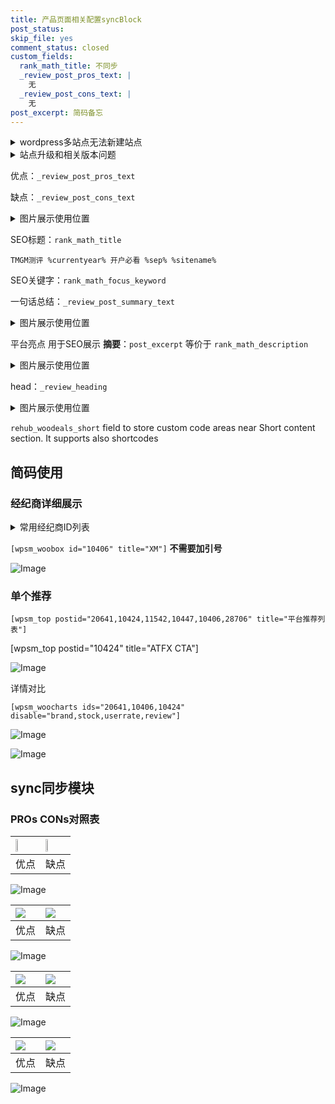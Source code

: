 ```yaml
---
title: 产品页面相关配置syncBlock
post_status: 
skip_file: yes
comment_status: closed
custom_fields:
  rank_math_title: 不同步
  _review_post_pros_text: |
    无
  _review_post_cons_text: |
    无
post_excerpt: 简码备忘
---
```

<details><summary>wordpress多站点无法新建站点</summary>

<li>和报错需要清理cookies一样的原因</li>
<li>wp-config.php里面<code>define( 'SUBDOMAIN_INSTALL', false );//子域名安装</code></li>
<li>新建子站点是用<code>define( 'SUBDOMAIN_INSTALL', true);//子域名安装</code> 完成以后，改成<code>false</code></li>
</details>

<details><summary>站点升级和相关版本问题</summary>

<p>wordpress：5.9.9
woocommerce：7.5.1
出现问题的地方：主题选项里面>><strong>Product layout >>compact style</strong></p>
<p>如何出现没有用过的字段 导致无法保存。先导出配置 然后进行修改，后面再次恢复即可。</p>
<p>出现部分字段无法显示时，需要返回默认布局后，对产品进行保存就好了。</p>
<p></p>
</details>

优点：`_review_post_pros_text`

缺点：`_review_post_cons_text`

<details><summary>图片展示使用位置</summary>

<img src="https://prod-files-secure.s3.us-west-2.amazonaws.com/39ed1227-6d7d-4570-be36-9ccd4a2c4241/f51d3d83-55d4-4bdf-9604-f37ec77ab556/Untitled.png?X-Amz-Algorithm=AWS4-HMAC-SHA256&X-Amz-Content-Sha256=UNSIGNED-PAYLOAD&X-Amz-Credential=ASIAZI2LB46663QAXYYD%2F20250718%2Fus-west-2%2Fs3%2Faws4_request&X-Amz-Date=20250718T105519Z&X-Amz-Expires=3600&X-Amz-Security-Token=IQoJb3JpZ2luX2VjEHIaCXVzLXdlc3QtMiJHMEUCIA6elZ0BOuNG3blBcVkmMhgGto2lMU5WPo7%2FJ1qo2juJAiEAvlogNwloOa3GLsA0%2BRSScQ6H9%2F0Q%2BhuxREQBg%2Fmo68EqiAQIi%2F%2F%2F%2F%2F%2F%2F%2F%2F%2F%2FARAAGgw2Mzc0MjMxODM4MDUiDK%2FhO75ifJny0ciogyrcA%2BxTcs2g8GKtFBLUnzgzRi%2BqTA2QHOvPLGn7REfPdN6rMgikjICzaGJoMVhY9tSykomy6v48JX0IeTNwzbMaTrnZKuhByWwOzdSP%2Falv14pqzFn%2FcQF6HNIWJbDf7DQYdSZd7lhSRqaXvxGwiwAT0%2BnzAs3jD30xalgxkRmN%2FqFBlHjVRsYXq2V6X2GOj8Kqrgf%2F%2FmvN6EKCdAPc0J0XX7Hc%2FrKyN9daWek4gNWV0Mad1te9f3xtnJToJFk9X3juETXVADYOw4fBCR23%2FUJrKsqrhAB8gBVWYmYrhefm8doZnewSLE0x10LdwDcKUKO%2FgUAsKiLD4PjFAh1%2Fr7ANCy5qVpgUIHrWc9jditakWLZ%2Bkgfgp30GPV6zCXC67ELv1a4o9mCO7cO9X%2FjZSPBvWUfDDiQPVNaMc%2Fy6jiulkW1tAnvWCNE9DisVlNTtkRe1aUX%2FPaEbpCK9xot7I%2F2LWEfQ0rCQxVcwHVT08cohZAYoTeExLaldLkUw8qsqhl8cY4df2RXGQpZe18XsEXAggBMMFF0PNcpBUkPlcJgLaD0xpW9Jxwl168LwwWBYoOQOvA16szrZ4z01v3x2QXQm%2Bxi8okS6RacCnERADXFn6wl%2BlEaCu9wm6T9egth9MJit6MMGOqUBb5Vl23AWMxAeIG0X8klwNah9MFEtFUNtzXUGQUSH%2F031ZlO76fZ1%2BHQzDOIJmMCI1O9xIN3g5xE%2BWwyxCL7jyowY%2BnMHCp5TJXYatkOZrrpi2SbOLlLfwwviLYf43GHLWYbmvxWZrut6sLcJIApY7En%2BuL8BGclWTVSs%2BN6feVZLD%2FaaiETf0O76TzEgh5JwtAmFVL4KRxG2cNX2XxAFf5sZtNoV&X-Amz-Signature=b758b92887eebd6eba2ad2890c65491f47370b3b89f86f4b1f90ec1aa65e3f1b&X-Amz-SignedHeaders=host&x-amz-checksum-mode=ENABLED&x-id=GetObject" alt="Image">
</details>

SEO标题：`rank_math_title`

`TMGM测评 %currentyear% 开户必看 %sep% %sitename%`

SEO关键字：`rank_math_focus_keyword`

一句话总结：`_review_post_summary_text`

<details><summary>图片展示使用位置</summary>

<img src="https://prod-files-secure.s3.us-west-2.amazonaws.com/39ed1227-6d7d-4570-be36-9ccd4a2c4241/4b96a922-296c-4f4e-8630-d1c870cbce01/Untitled.png?X-Amz-Algorithm=AWS4-HMAC-SHA256&X-Amz-Content-Sha256=UNSIGNED-PAYLOAD&X-Amz-Credential=ASIAZI2LB466RZHUR2IZ%2F20250718%2Fus-west-2%2Fs3%2Faws4_request&X-Amz-Date=20250718T105519Z&X-Amz-Expires=3600&X-Amz-Security-Token=IQoJb3JpZ2luX2VjEHIaCXVzLXdlc3QtMiJGMEQCIGWOL8jg2GM2axUB9lyD3PqOyGfLZvlLJFGOljfZHSHJAiB40Zgam6OTU%2FuojCu5cZr8OCuSMiNmSulRxXq32Ft69iqIBAiL%2F%2F%2F%2F%2F%2F%2F%2F%2F%2F8BEAAaDDYzNzQyMzE4MzgwNSIMbYnZTVtLILanhQT6KtwDzex6KziA%2BdOUIVDNSRw0SiZRBiqBR3%2BnOtnNzLrdMhvWkpgIqymtl%2B5411KEEgELV0MfEXZ0Vm3f0j0kVf7UY5LjarQhIETNaIVl6ZWj7E0tKT03KllBb8H8qoTG1yO8wvVrLrr%2FiF%2BXYfSw6tjucl8kR5xA0TlKcQFTDDr%2BWom1gsx5DEVly2g9Lj33NdklqgHIdanFbaPLdMCJwXUreiiWRcF3zyaLkZmy1Q6G4Wr3L3FgXjcV5r2Ks0Jl2CyHpJ%2BnsOJOicTxidFNU1dbFbi3H7B5RC2k6E6y3%2BcGj2USyzykhFKwlvKyW2ArDI%2FaMN6BlTy%2FNjJLXmki2hVG0pAaOApIKWR2LECmkPXytGk1FWA392oHsJadWSPlOeCx18ms2A9%2BLoK%2F0Bg5z2sODhLtJaF3H%2FuK0tCHRis2RpK1kdFhkL%2FFjun6fm1k5iM4zfWefhbS5R%2ByWI0aOSNjnkuoFL02KiDCQC%2B3vwpqXta0tRfdacWZJp4E12QMiPNIZG3SQ6KPzfWUX0wBdDBw5SMn1OpWQ1pDvf7EoNYI0uP8luhbwIdAvatU58NOjxlkOdykkdp%2BGH2hegMFeg2AgioPFxQzio9Uspd7e4ws4lcWXyzr5iuCNTUFel8w7KzowwY6pgEqkbp1FhG%2FFDCRDgR1sVEIU2SAnVB9lTF0Lm5TaHXakjWLwhuLHwIKNqMqpxLWgVp5yWC1u70%2BSp32xr%2BXclBotgopGn9rJAFrmP07LBBN%2FvZn7osgp9A71iEeAbxH4HzWPJflCUWNIOtl5o00OeCf%2BtD8e32WOnx5VlnGayTpkNEAoQm5r5FDXMlSRh7cq3uRDMnDs06jCq0k2tF8hntZE%2Fw88nNb&X-Amz-Signature=145d320f9538230841e0165b28c01d1935fced4f5fff48a25d97cb548a9ff943&X-Amz-SignedHeaders=host&x-amz-checksum-mode=ENABLED&x-id=GetObject" alt="Image">
</details>

平台亮点 用于SEO展示 **摘要**：`post_excerpt`  等价于 `rank_math_description`

<details><summary>图片展示使用位置</summary>

<img src="https://prod-files-secure.s3.us-west-2.amazonaws.com/39ed1227-6d7d-4570-be36-9ccd4a2c4241/1ee11f63-b60a-4dfe-a7a7-d58ff23b5d88/Untitled.png?X-Amz-Algorithm=AWS4-HMAC-SHA256&X-Amz-Content-Sha256=UNSIGNED-PAYLOAD&X-Amz-Credential=ASIAZI2LB4662B4GNMLQ%2F20250718%2Fus-west-2%2Fs3%2Faws4_request&X-Amz-Date=20250718T105520Z&X-Amz-Expires=3600&X-Amz-Security-Token=IQoJb3JpZ2luX2VjEHIaCXVzLXdlc3QtMiJHMEUCICod%2Bz9wDqeDsIEbDHcTqThLstowG51dtwGq%2F%2BTickXeAiEAy6XzTnibd0XNC7BcHY0aH3%2FSu2wAJ5YHiG9GUq4SGKkqiAQIi%2F%2F%2F%2F%2F%2F%2F%2F%2F%2F%2FARAAGgw2Mzc0MjMxODM4MDUiDOotaW5X9V1MfhubfyrcAynciIuGDdFAmckiJe3A0koazYcQIxgH1moEPfGdri4zxsb%2BUEh4EfpgPKAUk0hAVF1sgwnxJAPtWM45gziS6OWABwqDop2mC7VifrTyiBG6G2UWxSVbzgIxGmIq02WaeqmAMpXYtKr5rIs0Eg3L6Me5%2BGTA0AXuPjuisK14IaFnRtwdpQs7lus4LFGMp0vFDRVIwVKhiOH9%2FGBICDdQKGs8ZmhMAm1zc56EOE2VsPIGhpVTAZUUWCrx8SsWKU5i1A7qlfcdbjUGx37fqARoNPJx6neBkTbU99UnVNWjwdrIjfZ2DTaVrfwAuvz9t0n9mghp%2BkE9Fc9fDfd9Z31t2lhsMVczLzNK5w%2BpN7WdFfzmWhd5Es8JEQWNVrsIYhzGoYfCc54MJ5NhZS7BMwvBkspA3OoA7dcLy%2B92sCJIEAvsmYjPT8Yz9vqSyw4zbITapNQJGi5zzI0zna0D8uDdOIL1TpvaVNb%2B26KJbW%2B8BpKODc1T2cOXQAayLqmo0I3JN49uQgqmwL1vbvoAA2srC8UM7OB2ouPQif8CfbuMIFTIgpiyHt9bU%2F3khXy6ZkipkNfQ%2BhhHoGbtSFr%2FlvkdebJv9iAq9WrJGOJ4jHUhcGMfaYMpYbMnoek3TEUgMNCt6MMGOqUBThxykAZ7fCY2YL3hOMewVa%2FruajHSLBd80Y0g01boxfzGrCj%2FQclV1G0LV24vIXtBkE0Z5Fy9N6OarrzrBkV0A1HYS917XrAKIP5vQAdauzAtFQJebb3%2Fte4QaLvP9AbYu8X6H0tY1RYHM2Lbu93kGbP1LeOgbmoB6W2yRTgBXlHmhOX2bkMC19tpE1F9CtG7BVO7q7%2BWUnEJXi9gqIAhq%2FhgB4y&X-Amz-Signature=3f0d52705f2575a2ce34822bb634542dc3ba3e801d1912fd6da85fde7722aca2&X-Amz-SignedHeaders=host&x-amz-checksum-mode=ENABLED&x-id=GetObject" alt="Image">
<img src="https://prod-files-secure.s3.us-west-2.amazonaws.com/39ed1227-6d7d-4570-be36-9ccd4a2c4241/ad4118b5-78d8-4fbe-801e-3b29b5d99c01/Untitled.png?X-Amz-Algorithm=AWS4-HMAC-SHA256&X-Amz-Content-Sha256=UNSIGNED-PAYLOAD&X-Amz-Credential=ASIAZI2LB4662B4GNMLQ%2F20250718%2Fus-west-2%2Fs3%2Faws4_request&X-Amz-Date=20250718T105520Z&X-Amz-Expires=3600&X-Amz-Security-Token=IQoJb3JpZ2luX2VjEHIaCXVzLXdlc3QtMiJHMEUCICod%2Bz9wDqeDsIEbDHcTqThLstowG51dtwGq%2F%2BTickXeAiEAy6XzTnibd0XNC7BcHY0aH3%2FSu2wAJ5YHiG9GUq4SGKkqiAQIi%2F%2F%2F%2F%2F%2F%2F%2F%2F%2F%2FARAAGgw2Mzc0MjMxODM4MDUiDOotaW5X9V1MfhubfyrcAynciIuGDdFAmckiJe3A0koazYcQIxgH1moEPfGdri4zxsb%2BUEh4EfpgPKAUk0hAVF1sgwnxJAPtWM45gziS6OWABwqDop2mC7VifrTyiBG6G2UWxSVbzgIxGmIq02WaeqmAMpXYtKr5rIs0Eg3L6Me5%2BGTA0AXuPjuisK14IaFnRtwdpQs7lus4LFGMp0vFDRVIwVKhiOH9%2FGBICDdQKGs8ZmhMAm1zc56EOE2VsPIGhpVTAZUUWCrx8SsWKU5i1A7qlfcdbjUGx37fqARoNPJx6neBkTbU99UnVNWjwdrIjfZ2DTaVrfwAuvz9t0n9mghp%2BkE9Fc9fDfd9Z31t2lhsMVczLzNK5w%2BpN7WdFfzmWhd5Es8JEQWNVrsIYhzGoYfCc54MJ5NhZS7BMwvBkspA3OoA7dcLy%2B92sCJIEAvsmYjPT8Yz9vqSyw4zbITapNQJGi5zzI0zna0D8uDdOIL1TpvaVNb%2B26KJbW%2B8BpKODc1T2cOXQAayLqmo0I3JN49uQgqmwL1vbvoAA2srC8UM7OB2ouPQif8CfbuMIFTIgpiyHt9bU%2F3khXy6ZkipkNfQ%2BhhHoGbtSFr%2FlvkdebJv9iAq9WrJGOJ4jHUhcGMfaYMpYbMnoek3TEUgMNCt6MMGOqUBThxykAZ7fCY2YL3hOMewVa%2FruajHSLBd80Y0g01boxfzGrCj%2FQclV1G0LV24vIXtBkE0Z5Fy9N6OarrzrBkV0A1HYS917XrAKIP5vQAdauzAtFQJebb3%2Fte4QaLvP9AbYu8X6H0tY1RYHM2Lbu93kGbP1LeOgbmoB6W2yRTgBXlHmhOX2bkMC19tpE1F9CtG7BVO7q7%2BWUnEJXi9gqIAhq%2FhgB4y&X-Amz-Signature=8707966efb4947336b32ef09e248dace437a866fc7e397409fc976c00fffece2&X-Amz-SignedHeaders=host&x-amz-checksum-mode=ENABLED&x-id=GetObject" alt="Image">
<img src="https://prod-files-secure.s3.us-west-2.amazonaws.com/39ed1227-6d7d-4570-be36-9ccd4a2c4241/a38cf7c9-a79c-4b64-9e94-13589fe0758b/Untitled.png?X-Amz-Algorithm=AWS4-HMAC-SHA256&X-Amz-Content-Sha256=UNSIGNED-PAYLOAD&X-Amz-Credential=ASIAZI2LB4662B4GNMLQ%2F20250718%2Fus-west-2%2Fs3%2Faws4_request&X-Amz-Date=20250718T105520Z&X-Amz-Expires=3600&X-Amz-Security-Token=IQoJb3JpZ2luX2VjEHIaCXVzLXdlc3QtMiJHMEUCICod%2Bz9wDqeDsIEbDHcTqThLstowG51dtwGq%2F%2BTickXeAiEAy6XzTnibd0XNC7BcHY0aH3%2FSu2wAJ5YHiG9GUq4SGKkqiAQIi%2F%2F%2F%2F%2F%2F%2F%2F%2F%2F%2FARAAGgw2Mzc0MjMxODM4MDUiDOotaW5X9V1MfhubfyrcAynciIuGDdFAmckiJe3A0koazYcQIxgH1moEPfGdri4zxsb%2BUEh4EfpgPKAUk0hAVF1sgwnxJAPtWM45gziS6OWABwqDop2mC7VifrTyiBG6G2UWxSVbzgIxGmIq02WaeqmAMpXYtKr5rIs0Eg3L6Me5%2BGTA0AXuPjuisK14IaFnRtwdpQs7lus4LFGMp0vFDRVIwVKhiOH9%2FGBICDdQKGs8ZmhMAm1zc56EOE2VsPIGhpVTAZUUWCrx8SsWKU5i1A7qlfcdbjUGx37fqARoNPJx6neBkTbU99UnVNWjwdrIjfZ2DTaVrfwAuvz9t0n9mghp%2BkE9Fc9fDfd9Z31t2lhsMVczLzNK5w%2BpN7WdFfzmWhd5Es8JEQWNVrsIYhzGoYfCc54MJ5NhZS7BMwvBkspA3OoA7dcLy%2B92sCJIEAvsmYjPT8Yz9vqSyw4zbITapNQJGi5zzI0zna0D8uDdOIL1TpvaVNb%2B26KJbW%2B8BpKODc1T2cOXQAayLqmo0I3JN49uQgqmwL1vbvoAA2srC8UM7OB2ouPQif8CfbuMIFTIgpiyHt9bU%2F3khXy6ZkipkNfQ%2BhhHoGbtSFr%2FlvkdebJv9iAq9WrJGOJ4jHUhcGMfaYMpYbMnoek3TEUgMNCt6MMGOqUBThxykAZ7fCY2YL3hOMewVa%2FruajHSLBd80Y0g01boxfzGrCj%2FQclV1G0LV24vIXtBkE0Z5Fy9N6OarrzrBkV0A1HYS917XrAKIP5vQAdauzAtFQJebb3%2Fte4QaLvP9AbYu8X6H0tY1RYHM2Lbu93kGbP1LeOgbmoB6W2yRTgBXlHmhOX2bkMC19tpE1F9CtG7BVO7q7%2BWUnEJXi9gqIAhq%2FhgB4y&X-Amz-Signature=c037cec8c29774849629e7e5fd69a1eeaaca7e88dcaada7bf58d1e079ae14d5e&X-Amz-SignedHeaders=host&x-amz-checksum-mode=ENABLED&x-id=GetObject" alt="Image">
<img src="https://prod-files-secure.s3.us-west-2.amazonaws.com/39ed1227-6d7d-4570-be36-9ccd4a2c4241/7da6fc1e-d2ac-42ae-8c75-cb5749aa18f6/Untitled.png?X-Amz-Algorithm=AWS4-HMAC-SHA256&X-Amz-Content-Sha256=UNSIGNED-PAYLOAD&X-Amz-Credential=ASIAZI2LB4662B4GNMLQ%2F20250718%2Fus-west-2%2Fs3%2Faws4_request&X-Amz-Date=20250718T105520Z&X-Amz-Expires=3600&X-Amz-Security-Token=IQoJb3JpZ2luX2VjEHIaCXVzLXdlc3QtMiJHMEUCICod%2Bz9wDqeDsIEbDHcTqThLstowG51dtwGq%2F%2BTickXeAiEAy6XzTnibd0XNC7BcHY0aH3%2FSu2wAJ5YHiG9GUq4SGKkqiAQIi%2F%2F%2F%2F%2F%2F%2F%2F%2F%2F%2FARAAGgw2Mzc0MjMxODM4MDUiDOotaW5X9V1MfhubfyrcAynciIuGDdFAmckiJe3A0koazYcQIxgH1moEPfGdri4zxsb%2BUEh4EfpgPKAUk0hAVF1sgwnxJAPtWM45gziS6OWABwqDop2mC7VifrTyiBG6G2UWxSVbzgIxGmIq02WaeqmAMpXYtKr5rIs0Eg3L6Me5%2BGTA0AXuPjuisK14IaFnRtwdpQs7lus4LFGMp0vFDRVIwVKhiOH9%2FGBICDdQKGs8ZmhMAm1zc56EOE2VsPIGhpVTAZUUWCrx8SsWKU5i1A7qlfcdbjUGx37fqARoNPJx6neBkTbU99UnVNWjwdrIjfZ2DTaVrfwAuvz9t0n9mghp%2BkE9Fc9fDfd9Z31t2lhsMVczLzNK5w%2BpN7WdFfzmWhd5Es8JEQWNVrsIYhzGoYfCc54MJ5NhZS7BMwvBkspA3OoA7dcLy%2B92sCJIEAvsmYjPT8Yz9vqSyw4zbITapNQJGi5zzI0zna0D8uDdOIL1TpvaVNb%2B26KJbW%2B8BpKODc1T2cOXQAayLqmo0I3JN49uQgqmwL1vbvoAA2srC8UM7OB2ouPQif8CfbuMIFTIgpiyHt9bU%2F3khXy6ZkipkNfQ%2BhhHoGbtSFr%2FlvkdebJv9iAq9WrJGOJ4jHUhcGMfaYMpYbMnoek3TEUgMNCt6MMGOqUBThxykAZ7fCY2YL3hOMewVa%2FruajHSLBd80Y0g01boxfzGrCj%2FQclV1G0LV24vIXtBkE0Z5Fy9N6OarrzrBkV0A1HYS917XrAKIP5vQAdauzAtFQJebb3%2Fte4QaLvP9AbYu8X6H0tY1RYHM2Lbu93kGbP1LeOgbmoB6W2yRTgBXlHmhOX2bkMC19tpE1F9CtG7BVO7q7%2BWUnEJXi9gqIAhq%2FhgB4y&X-Amz-Signature=902c16672cfca9cb97b204e6731f05ab12495a73b8c9318d58c4a503d6f8c007&X-Amz-SignedHeaders=host&x-amz-checksum-mode=ENABLED&x-id=GetObject" alt="Image">
<img src="https://prod-files-secure.s3.us-west-2.amazonaws.com/39ed1227-6d7d-4570-be36-9ccd4a2c4241/7e97f40a-eaee-47f5-b2f9-475f96808fa7/Untitled.png?X-Amz-Algorithm=AWS4-HMAC-SHA256&X-Amz-Content-Sha256=UNSIGNED-PAYLOAD&X-Amz-Credential=ASIAZI2LB4662B4GNMLQ%2F20250718%2Fus-west-2%2Fs3%2Faws4_request&X-Amz-Date=20250718T105520Z&X-Amz-Expires=3600&X-Amz-Security-Token=IQoJb3JpZ2luX2VjEHIaCXVzLXdlc3QtMiJHMEUCICod%2Bz9wDqeDsIEbDHcTqThLstowG51dtwGq%2F%2BTickXeAiEAy6XzTnibd0XNC7BcHY0aH3%2FSu2wAJ5YHiG9GUq4SGKkqiAQIi%2F%2F%2F%2F%2F%2F%2F%2F%2F%2F%2FARAAGgw2Mzc0MjMxODM4MDUiDOotaW5X9V1MfhubfyrcAynciIuGDdFAmckiJe3A0koazYcQIxgH1moEPfGdri4zxsb%2BUEh4EfpgPKAUk0hAVF1sgwnxJAPtWM45gziS6OWABwqDop2mC7VifrTyiBG6G2UWxSVbzgIxGmIq02WaeqmAMpXYtKr5rIs0Eg3L6Me5%2BGTA0AXuPjuisK14IaFnRtwdpQs7lus4LFGMp0vFDRVIwVKhiOH9%2FGBICDdQKGs8ZmhMAm1zc56EOE2VsPIGhpVTAZUUWCrx8SsWKU5i1A7qlfcdbjUGx37fqARoNPJx6neBkTbU99UnVNWjwdrIjfZ2DTaVrfwAuvz9t0n9mghp%2BkE9Fc9fDfd9Z31t2lhsMVczLzNK5w%2BpN7WdFfzmWhd5Es8JEQWNVrsIYhzGoYfCc54MJ5NhZS7BMwvBkspA3OoA7dcLy%2B92sCJIEAvsmYjPT8Yz9vqSyw4zbITapNQJGi5zzI0zna0D8uDdOIL1TpvaVNb%2B26KJbW%2B8BpKODc1T2cOXQAayLqmo0I3JN49uQgqmwL1vbvoAA2srC8UM7OB2ouPQif8CfbuMIFTIgpiyHt9bU%2F3khXy6ZkipkNfQ%2BhhHoGbtSFr%2FlvkdebJv9iAq9WrJGOJ4jHUhcGMfaYMpYbMnoek3TEUgMNCt6MMGOqUBThxykAZ7fCY2YL3hOMewVa%2FruajHSLBd80Y0g01boxfzGrCj%2FQclV1G0LV24vIXtBkE0Z5Fy9N6OarrzrBkV0A1HYS917XrAKIP5vQAdauzAtFQJebb3%2Fte4QaLvP9AbYu8X6H0tY1RYHM2Lbu93kGbP1LeOgbmoB6W2yRTgBXlHmhOX2bkMC19tpE1F9CtG7BVO7q7%2BWUnEJXi9gqIAhq%2FhgB4y&X-Amz-Signature=a3a0bd5616394c732ab5103c7eea7843b228e70e5decb035ba86d160883668c9&X-Amz-SignedHeaders=host&x-amz-checksum-mode=ENABLED&x-id=GetObject" alt="Image">
</details>

head：`_review_heading`

<details><summary>图片展示使用位置</summary>

<img src="https://prod-files-secure.s3.us-west-2.amazonaws.com/39ed1227-6d7d-4570-be36-9ccd4a2c4241/3a4650ad-9887-415c-889a-edd51fa54f27/Untitled.png?X-Amz-Algorithm=AWS4-HMAC-SHA256&X-Amz-Content-Sha256=UNSIGNED-PAYLOAD&X-Amz-Credential=ASIAZI2LB466SPK4NQRP%2F20250718%2Fus-west-2%2Fs3%2Faws4_request&X-Amz-Date=20250718T105520Z&X-Amz-Expires=3600&X-Amz-Security-Token=IQoJb3JpZ2luX2VjEHIaCXVzLXdlc3QtMiJHMEUCIHUdqPIN1kwqvQcB8wltELH7HQRZBAs4BzBOIFWYwLNRAiEAjk7LNCV54%2FgfcUYLPKDqsY2UCz5ZzHOl4Gxtz%2FVHHLsqiAQIi%2F%2F%2F%2F%2F%2F%2F%2F%2F%2F%2FARAAGgw2Mzc0MjMxODM4MDUiDOnjIWi8zwYZeflOLircAyP2CeJJiIXlskardF9cCB5zJAZJJdmZ5TVbdcgnBTq4ILTIvYcOn0lcVMdKbAL5pJKuaJCmp4xdG1lsxthTclsxD1%2FxY%2FdC9DtLHkgOsbETDrKv36yyjgIvOScY%2FKaSCzXLf7G5b4y1fiIduaptzlCxu2IBRe1qxliw1e6dEMlO%2F4FKaZZsSIzX5ceDCcaX31V8q1D4RhZB2Ro4oOIjIS8Hd8ugp0gs%2BegOuz3uJ9AEDEuOnaIr0qZs0%2FuWafK4HRK8NmRaCCH9SHkoi17jnBQwx%2FFITxniU7cVass3pYejJgHLY%2FcXVQELYlraZvdDy8DHex4lvXlDSBXSf6wRpTaDWgAz6Cv1zF0nOE3dMXPiCBNs%2Blu43X8rs1UaO9yt9IxkBXvl5Sb0dG7Z3RGW4G3y6FwP0yWQlIoVbKEjdYfTHy4xumb0PfIu5m3BQTXBv9KLFjX%2B4nxgJgaztlMszJ%2FbhfMrqVevKd6eiV7kLxhtZgkN9YhtSjeZb06%2Bh60cROUqfX%2FaJDJvKdBzTetDJiK5EB58ipIgXh9J0ouW%2BISNEIVH%2FaSq%2F2faS2I6gVK%2BjPs4755D7My%2Bhy%2B2xB8MFxzN5wZZkfqJM0CJ2GW%2BtJX%2Bej%2Fg2JboOfVAsE87MIKt6MMGOqUBgcD0gNHe3rcrgaK3GgHYgioSEBQ62e7vf9KaMoPvJSkCp3BVb2d3NX6h2BCxvaUfEDgJdotEDvogU%2BvSZGZS9Y3XA5irdRy7wggUBo6zQ6z5TiT2NKTV1Rr%2BU2TpHd%2FEm%2BrNjEx%2F2fEbtZelIVZIzwJ2z4dkhmHBsmXQsVgxE0nSYHJUwadgSsIrmAe4RXZRZHvZcIzQ655zCQlXdrlHlQQT6vsb&X-Amz-Signature=4230c68e88e0f0dd826b7d46f3305080b0a14f40734cc26030c5845cd53b7dae&X-Amz-SignedHeaders=host&x-amz-checksum-mode=ENABLED&x-id=GetObject" alt="Image">
</details>

`rehub_woodeals_short`	field to store custom code areas near Short content section. It supports also shortcodes



## 简码使用

### 经纪商详细展示

<details><summary>常用经纪商ID列表</summary>

<pre><code class="php">嘉盛 ===> 20641  [wpsm_woobox id="20641" title="嘉盛"]
易信easymarkets ===> 11542  [wpsm_woobox id="11542" title="易信easymarkets"]
ATFX外汇 ===> 10424  [wpsm_woobox id="10424" title="ATFX"]
XM ===> 10406  [wpsm_woobox id="10406" title="XM"]
TMGM ===> 29622  [wpsm_woobox id="29622" title="TMGM"]
HYCM ===> 10447  [wpsm_woobox id="10447" title="HYCM"]
fpmarkets澳福外汇 ===> 20639  [wpsm_woobox id="20639" title="fpmarkets澳福外汇"]</code></pre>
</details>

`[wpsm_woobox id="10406" title="XM"]` **不需要加引号**

![Image](https://prod-files-secure.s3.us-west-2.amazonaws.com/39ed1227-6d7d-4570-be36-9ccd4a2c4241/4f898f9d-0fa7-4e43-acd3-ac6bc7be575a/Untitled.png?X-Amz-Algorithm=AWS4-HMAC-SHA256&X-Amz-Content-Sha256=UNSIGNED-PAYLOAD&X-Amz-Credential=ASIAZI2LB466WEOYQBIB%2F20250718%2Fus-west-2%2Fs3%2Faws4_request&X-Amz-Date=20250718T105518Z&X-Amz-Expires=3600&X-Amz-Security-Token=IQoJb3JpZ2luX2VjEHIaCXVzLXdlc3QtMiJGMEQCIEhOsG54fz%2Fj1k4DzVGR8rnPuFNuf5UPiJKEXFBrn%2BhFAiB745lsArECg5w651p0JA2op8nO%2B%2Bmgg1Nn013LO%2FcpCSqIBAiL%2F%2F%2F%2F%2F%2F%2F%2F%2F%2F8BEAAaDDYzNzQyMzE4MzgwNSIM2XBKnnMqHWxyzNx1KtwDMemDQBckigd1YqZQnvsrCZplNFKDPgwmBwC%2FljNF6HGlTvqAcgAGsGmMzXkwI3GW58d8sXECPgZ%2BkCJwnnCbrIml1XOHd9bDooAIhWEFXGShtagaZjMKhPAOXQaMmfhJ%2FT5ZiXGUxpVMZlIKIiLkLJa9bTIlAsEjv6NWsp8v56nY7TUTwP2abXU1oOExXr2VfjOdp6juOmZYYtl7tyybHodKo8MuGN40E%2Fb2jdgbV%2FnjKKxGsQWYWvMOVpah3Kxo35SZPYa6K9hElCCuO6%2FN0Re8xo9ULET2IYgUw6x3J0YzB1vHE1YSteXB4PPx0YCZEbwqHSFIdb22IVsYPgZOjcouKsj3hdzSKDpIR1%2FmX8RUZIuH4tuY3oPnsL%2BQmBF48KdO7fDmabke1uxh4wRkz5xf6LdhDMT7BipVwRU0JJhHkp8M5vvVi5h1MXoize0p8uXTu4oQ4T1YQ89d%2BC7FSucEsUAgz6drLcbPpRtIzBlTWGKYI7Gmv1%2BM7pQT7xNbb3AhroYd5h7vIqj234%2FdlG7eBRH5WYGKU445m%2BfaPpsB8YTRM8M7MU6tPjUSAYxBWKxLfTkyDUU68TMldtC8crx2IpOg41b48lDzMAZ8oEW0YFLvQ9OCAwTrDtww7KzowwY6pgH7baLtx6WoayHm2rBVjDQVSzziweNOuVIwp%2BIe4CzWZJzUhfymHCgRy3RB7THTTz5vleiEzNT2MngsCDOWPyBPQy46mW%2Frqb%2BGafQW%2FRZoLFTq%2FltEOpX9bVEsAUqr7oXlcwJzEwT956120AWOBkJ7KJ9Y4PybgWLSWwFkfeitC5czPMBdUjQkYR9sqt8aWezUzJKZbKKxoVc71U8mgYXLqK%2B7cifj&X-Amz-Signature=fdd520a7b705f4b5635b6c30361224bd9ad34e62540624cffb575cd5a89a3487&X-Amz-SignedHeaders=host&x-amz-checksum-mode=ENABLED&x-id=GetObject)

### 单个推荐
`[wpsm_top postid="20641,10424,11542,10447,10406,28706" title="平台推荐列表"]`

[wpsm_top postid="10424" title="ATFX CTA"]

![Image](https://prod-files-secure.s3.us-west-2.amazonaws.com/39ed1227-6d7d-4570-be36-9ccd4a2c4241/5ac620dc-51a8-48b6-b55d-91f47299193c/Untitled.png?X-Amz-Algorithm=AWS4-HMAC-SHA256&X-Amz-Content-Sha256=UNSIGNED-PAYLOAD&X-Amz-Credential=ASIAZI2LB466WEOYQBIB%2F20250718%2Fus-west-2%2Fs3%2Faws4_request&X-Amz-Date=20250718T105518Z&X-Amz-Expires=3600&X-Amz-Security-Token=IQoJb3JpZ2luX2VjEHIaCXVzLXdlc3QtMiJGMEQCIEhOsG54fz%2Fj1k4DzVGR8rnPuFNuf5UPiJKEXFBrn%2BhFAiB745lsArECg5w651p0JA2op8nO%2B%2Bmgg1Nn013LO%2FcpCSqIBAiL%2F%2F%2F%2F%2F%2F%2F%2F%2F%2F8BEAAaDDYzNzQyMzE4MzgwNSIM2XBKnnMqHWxyzNx1KtwDMemDQBckigd1YqZQnvsrCZplNFKDPgwmBwC%2FljNF6HGlTvqAcgAGsGmMzXkwI3GW58d8sXECPgZ%2BkCJwnnCbrIml1XOHd9bDooAIhWEFXGShtagaZjMKhPAOXQaMmfhJ%2FT5ZiXGUxpVMZlIKIiLkLJa9bTIlAsEjv6NWsp8v56nY7TUTwP2abXU1oOExXr2VfjOdp6juOmZYYtl7tyybHodKo8MuGN40E%2Fb2jdgbV%2FnjKKxGsQWYWvMOVpah3Kxo35SZPYa6K9hElCCuO6%2FN0Re8xo9ULET2IYgUw6x3J0YzB1vHE1YSteXB4PPx0YCZEbwqHSFIdb22IVsYPgZOjcouKsj3hdzSKDpIR1%2FmX8RUZIuH4tuY3oPnsL%2BQmBF48KdO7fDmabke1uxh4wRkz5xf6LdhDMT7BipVwRU0JJhHkp8M5vvVi5h1MXoize0p8uXTu4oQ4T1YQ89d%2BC7FSucEsUAgz6drLcbPpRtIzBlTWGKYI7Gmv1%2BM7pQT7xNbb3AhroYd5h7vIqj234%2FdlG7eBRH5WYGKU445m%2BfaPpsB8YTRM8M7MU6tPjUSAYxBWKxLfTkyDUU68TMldtC8crx2IpOg41b48lDzMAZ8oEW0YFLvQ9OCAwTrDtww7KzowwY6pgH7baLtx6WoayHm2rBVjDQVSzziweNOuVIwp%2BIe4CzWZJzUhfymHCgRy3RB7THTTz5vleiEzNT2MngsCDOWPyBPQy46mW%2Frqb%2BGafQW%2FRZoLFTq%2FltEOpX9bVEsAUqr7oXlcwJzEwT956120AWOBkJ7KJ9Y4PybgWLSWwFkfeitC5czPMBdUjQkYR9sqt8aWezUzJKZbKKxoVc71U8mgYXLqK%2B7cifj&X-Amz-Signature=8cea6432677687995ca548415f8bd41a387d63d36225f613135c0b4aee07c683&X-Amz-SignedHeaders=host&x-amz-checksum-mode=ENABLED&x-id=GetObject)

详情对比

`[wpsm_woocharts ids="20641,10406,10424" disable="brand,stock,userrate,review"]`

![Image](https://prod-files-secure.s3.us-west-2.amazonaws.com/39ed1227-6d7d-4570-be36-9ccd4a2c4241/bf3ba45f-b9f3-4295-8aef-b4a495fd25f4/Untitled.png?X-Amz-Algorithm=AWS4-HMAC-SHA256&X-Amz-Content-Sha256=UNSIGNED-PAYLOAD&X-Amz-Credential=ASIAZI2LB466WEOYQBIB%2F20250718%2Fus-west-2%2Fs3%2Faws4_request&X-Amz-Date=20250718T105518Z&X-Amz-Expires=3600&X-Amz-Security-Token=IQoJb3JpZ2luX2VjEHIaCXVzLXdlc3QtMiJGMEQCIEhOsG54fz%2Fj1k4DzVGR8rnPuFNuf5UPiJKEXFBrn%2BhFAiB745lsArECg5w651p0JA2op8nO%2B%2Bmgg1Nn013LO%2FcpCSqIBAiL%2F%2F%2F%2F%2F%2F%2F%2F%2F%2F8BEAAaDDYzNzQyMzE4MzgwNSIM2XBKnnMqHWxyzNx1KtwDMemDQBckigd1YqZQnvsrCZplNFKDPgwmBwC%2FljNF6HGlTvqAcgAGsGmMzXkwI3GW58d8sXECPgZ%2BkCJwnnCbrIml1XOHd9bDooAIhWEFXGShtagaZjMKhPAOXQaMmfhJ%2FT5ZiXGUxpVMZlIKIiLkLJa9bTIlAsEjv6NWsp8v56nY7TUTwP2abXU1oOExXr2VfjOdp6juOmZYYtl7tyybHodKo8MuGN40E%2Fb2jdgbV%2FnjKKxGsQWYWvMOVpah3Kxo35SZPYa6K9hElCCuO6%2FN0Re8xo9ULET2IYgUw6x3J0YzB1vHE1YSteXB4PPx0YCZEbwqHSFIdb22IVsYPgZOjcouKsj3hdzSKDpIR1%2FmX8RUZIuH4tuY3oPnsL%2BQmBF48KdO7fDmabke1uxh4wRkz5xf6LdhDMT7BipVwRU0JJhHkp8M5vvVi5h1MXoize0p8uXTu4oQ4T1YQ89d%2BC7FSucEsUAgz6drLcbPpRtIzBlTWGKYI7Gmv1%2BM7pQT7xNbb3AhroYd5h7vIqj234%2FdlG7eBRH5WYGKU445m%2BfaPpsB8YTRM8M7MU6tPjUSAYxBWKxLfTkyDUU68TMldtC8crx2IpOg41b48lDzMAZ8oEW0YFLvQ9OCAwTrDtww7KzowwY6pgH7baLtx6WoayHm2rBVjDQVSzziweNOuVIwp%2BIe4CzWZJzUhfymHCgRy3RB7THTTz5vleiEzNT2MngsCDOWPyBPQy46mW%2Frqb%2BGafQW%2FRZoLFTq%2FltEOpX9bVEsAUqr7oXlcwJzEwT956120AWOBkJ7KJ9Y4PybgWLSWwFkfeitC5czPMBdUjQkYR9sqt8aWezUzJKZbKKxoVc71U8mgYXLqK%2B7cifj&X-Amz-Signature=1c359d1c10831b85164db1a4ace6db5fafa09a403db1923fb0c7befefe8ba536&X-Amz-SignedHeaders=host&x-amz-checksum-mode=ENABLED&x-id=GetObject)

![Image](https://prod-files-secure.s3.us-west-2.amazonaws.com/39ed1227-6d7d-4570-be36-9ccd4a2c4241/30bc56ef-f383-4b48-9768-2ebc9e436ec0/Untitled.png?X-Amz-Algorithm=AWS4-HMAC-SHA256&X-Amz-Content-Sha256=UNSIGNED-PAYLOAD&X-Amz-Credential=ASIAZI2LB466WEOYQBIB%2F20250718%2Fus-west-2%2Fs3%2Faws4_request&X-Amz-Date=20250718T105518Z&X-Amz-Expires=3600&X-Amz-Security-Token=IQoJb3JpZ2luX2VjEHIaCXVzLXdlc3QtMiJGMEQCIEhOsG54fz%2Fj1k4DzVGR8rnPuFNuf5UPiJKEXFBrn%2BhFAiB745lsArECg5w651p0JA2op8nO%2B%2Bmgg1Nn013LO%2FcpCSqIBAiL%2F%2F%2F%2F%2F%2F%2F%2F%2F%2F8BEAAaDDYzNzQyMzE4MzgwNSIM2XBKnnMqHWxyzNx1KtwDMemDQBckigd1YqZQnvsrCZplNFKDPgwmBwC%2FljNF6HGlTvqAcgAGsGmMzXkwI3GW58d8sXECPgZ%2BkCJwnnCbrIml1XOHd9bDooAIhWEFXGShtagaZjMKhPAOXQaMmfhJ%2FT5ZiXGUxpVMZlIKIiLkLJa9bTIlAsEjv6NWsp8v56nY7TUTwP2abXU1oOExXr2VfjOdp6juOmZYYtl7tyybHodKo8MuGN40E%2Fb2jdgbV%2FnjKKxGsQWYWvMOVpah3Kxo35SZPYa6K9hElCCuO6%2FN0Re8xo9ULET2IYgUw6x3J0YzB1vHE1YSteXB4PPx0YCZEbwqHSFIdb22IVsYPgZOjcouKsj3hdzSKDpIR1%2FmX8RUZIuH4tuY3oPnsL%2BQmBF48KdO7fDmabke1uxh4wRkz5xf6LdhDMT7BipVwRU0JJhHkp8M5vvVi5h1MXoize0p8uXTu4oQ4T1YQ89d%2BC7FSucEsUAgz6drLcbPpRtIzBlTWGKYI7Gmv1%2BM7pQT7xNbb3AhroYd5h7vIqj234%2FdlG7eBRH5WYGKU445m%2BfaPpsB8YTRM8M7MU6tPjUSAYxBWKxLfTkyDUU68TMldtC8crx2IpOg41b48lDzMAZ8oEW0YFLvQ9OCAwTrDtww7KzowwY6pgH7baLtx6WoayHm2rBVjDQVSzziweNOuVIwp%2BIe4CzWZJzUhfymHCgRy3RB7THTTz5vleiEzNT2MngsCDOWPyBPQy46mW%2Frqb%2BGafQW%2FRZoLFTq%2FltEOpX9bVEsAUqr7oXlcwJzEwT956120AWOBkJ7KJ9Y4PybgWLSWwFkfeitC5czPMBdUjQkYR9sqt8aWezUzJKZbKKxoVc71U8mgYXLqK%2B7cifj&X-Amz-Signature=d351a5e170a0b53a58d9ef530ab676dcc6c4a0ea0a44ca5d96ad6fbd949b109f&X-Amz-SignedHeaders=host&x-amz-checksum-mode=ENABLED&x-id=GetObject)

## sync同步模块

### PROs CONs对照表

| <img src="https://cdn.ifttt.fun/gh/jarlin8/OSS@main/icons/customize/pros.svg" height="auto" width="37.3%"> | <img src="https://cdn.ifttt.fun/gh/jarlin8/OSS@main/icons/customize/cons.svg" height="auto" width="28.8%"> |
| :--- | :--- |
| 优点 | 缺点 |

![Image](https://prod-files-secure.s3.us-west-2.amazonaws.com/39ed1227-6d7d-4570-be36-9ccd4a2c4241/8742b755-dfb5-4004-9a5f-d6e561664bd8/Untitled.png?X-Amz-Algorithm=AWS4-HMAC-SHA256&X-Amz-Content-Sha256=UNSIGNED-PAYLOAD&X-Amz-Credential=ASIAZI2LB466WEOYQBIB%2F20250718%2Fus-west-2%2Fs3%2Faws4_request&X-Amz-Date=20250718T105518Z&X-Amz-Expires=3600&X-Amz-Security-Token=IQoJb3JpZ2luX2VjEHIaCXVzLXdlc3QtMiJGMEQCIEhOsG54fz%2Fj1k4DzVGR8rnPuFNuf5UPiJKEXFBrn%2BhFAiB745lsArECg5w651p0JA2op8nO%2B%2Bmgg1Nn013LO%2FcpCSqIBAiL%2F%2F%2F%2F%2F%2F%2F%2F%2F%2F8BEAAaDDYzNzQyMzE4MzgwNSIM2XBKnnMqHWxyzNx1KtwDMemDQBckigd1YqZQnvsrCZplNFKDPgwmBwC%2FljNF6HGlTvqAcgAGsGmMzXkwI3GW58d8sXECPgZ%2BkCJwnnCbrIml1XOHd9bDooAIhWEFXGShtagaZjMKhPAOXQaMmfhJ%2FT5ZiXGUxpVMZlIKIiLkLJa9bTIlAsEjv6NWsp8v56nY7TUTwP2abXU1oOExXr2VfjOdp6juOmZYYtl7tyybHodKo8MuGN40E%2Fb2jdgbV%2FnjKKxGsQWYWvMOVpah3Kxo35SZPYa6K9hElCCuO6%2FN0Re8xo9ULET2IYgUw6x3J0YzB1vHE1YSteXB4PPx0YCZEbwqHSFIdb22IVsYPgZOjcouKsj3hdzSKDpIR1%2FmX8RUZIuH4tuY3oPnsL%2BQmBF48KdO7fDmabke1uxh4wRkz5xf6LdhDMT7BipVwRU0JJhHkp8M5vvVi5h1MXoize0p8uXTu4oQ4T1YQ89d%2BC7FSucEsUAgz6drLcbPpRtIzBlTWGKYI7Gmv1%2BM7pQT7xNbb3AhroYd5h7vIqj234%2FdlG7eBRH5WYGKU445m%2BfaPpsB8YTRM8M7MU6tPjUSAYxBWKxLfTkyDUU68TMldtC8crx2IpOg41b48lDzMAZ8oEW0YFLvQ9OCAwTrDtww7KzowwY6pgH7baLtx6WoayHm2rBVjDQVSzziweNOuVIwp%2BIe4CzWZJzUhfymHCgRy3RB7THTTz5vleiEzNT2MngsCDOWPyBPQy46mW%2Frqb%2BGafQW%2FRZoLFTq%2FltEOpX9bVEsAUqr7oXlcwJzEwT956120AWOBkJ7KJ9Y4PybgWLSWwFkfeitC5czPMBdUjQkYR9sqt8aWezUzJKZbKKxoVc71U8mgYXLqK%2B7cifj&X-Amz-Signature=5df700cb8659eef7c6bc2f579f0fccb39939b2d0513df5c667f1ff5e6a112239&X-Amz-SignedHeaders=host&x-amz-checksum-mode=ENABLED&x-id=GetObject)

| <img src="https://cdn.ifttt.fun/gh/jarlin8/OSS@main/icons/customize/pros1.svg" height="auto"> | <img src="https://cdn.ifttt.fun/gh/jarlin8/OSS@main/icons/customize/cons1.svg" height="auto"> |
| :--- | :--- |
| 优点 | 缺点 |

![Image](https://prod-files-secure.s3.us-west-2.amazonaws.com/39ed1227-6d7d-4570-be36-9ccd4a2c4241/806358f8-c9c4-4e17-bb35-c6c76a5397a5/Untitled.png?X-Amz-Algorithm=AWS4-HMAC-SHA256&X-Amz-Content-Sha256=UNSIGNED-PAYLOAD&X-Amz-Credential=ASIAZI2LB466WEOYQBIB%2F20250718%2Fus-west-2%2Fs3%2Faws4_request&X-Amz-Date=20250718T105518Z&X-Amz-Expires=3600&X-Amz-Security-Token=IQoJb3JpZ2luX2VjEHIaCXVzLXdlc3QtMiJGMEQCIEhOsG54fz%2Fj1k4DzVGR8rnPuFNuf5UPiJKEXFBrn%2BhFAiB745lsArECg5w651p0JA2op8nO%2B%2Bmgg1Nn013LO%2FcpCSqIBAiL%2F%2F%2F%2F%2F%2F%2F%2F%2F%2F8BEAAaDDYzNzQyMzE4MzgwNSIM2XBKnnMqHWxyzNx1KtwDMemDQBckigd1YqZQnvsrCZplNFKDPgwmBwC%2FljNF6HGlTvqAcgAGsGmMzXkwI3GW58d8sXECPgZ%2BkCJwnnCbrIml1XOHd9bDooAIhWEFXGShtagaZjMKhPAOXQaMmfhJ%2FT5ZiXGUxpVMZlIKIiLkLJa9bTIlAsEjv6NWsp8v56nY7TUTwP2abXU1oOExXr2VfjOdp6juOmZYYtl7tyybHodKo8MuGN40E%2Fb2jdgbV%2FnjKKxGsQWYWvMOVpah3Kxo35SZPYa6K9hElCCuO6%2FN0Re8xo9ULET2IYgUw6x3J0YzB1vHE1YSteXB4PPx0YCZEbwqHSFIdb22IVsYPgZOjcouKsj3hdzSKDpIR1%2FmX8RUZIuH4tuY3oPnsL%2BQmBF48KdO7fDmabke1uxh4wRkz5xf6LdhDMT7BipVwRU0JJhHkp8M5vvVi5h1MXoize0p8uXTu4oQ4T1YQ89d%2BC7FSucEsUAgz6drLcbPpRtIzBlTWGKYI7Gmv1%2BM7pQT7xNbb3AhroYd5h7vIqj234%2FdlG7eBRH5WYGKU445m%2BfaPpsB8YTRM8M7MU6tPjUSAYxBWKxLfTkyDUU68TMldtC8crx2IpOg41b48lDzMAZ8oEW0YFLvQ9OCAwTrDtww7KzowwY6pgH7baLtx6WoayHm2rBVjDQVSzziweNOuVIwp%2BIe4CzWZJzUhfymHCgRy3RB7THTTz5vleiEzNT2MngsCDOWPyBPQy46mW%2Frqb%2BGafQW%2FRZoLFTq%2FltEOpX9bVEsAUqr7oXlcwJzEwT956120AWOBkJ7KJ9Y4PybgWLSWwFkfeitC5czPMBdUjQkYR9sqt8aWezUzJKZbKKxoVc71U8mgYXLqK%2B7cifj&X-Amz-Signature=f65ded4f1d2f832c395a49c91dd70b84d88a89ae11d484a5f963a8dec705301e&X-Amz-SignedHeaders=host&x-amz-checksum-mode=ENABLED&x-id=GetObject)

| <img src="https://cdn.ifttt.fun/gh/jarlin8/OSS@main/icons/customize/pros2.svg" height="auto"> | <img src="https://cdn.ifttt.fun/gh/jarlin8/OSS@main/icons/customize/cons2.svg" height="auto"> |
| :--- | :--- |
| 优点 | 缺点 |

![Image](https://prod-files-secure.s3.us-west-2.amazonaws.com/39ed1227-6d7d-4570-be36-9ccd4a2c4241/a9245ec9-70dd-4005-b534-0d54315fc5f3/Untitled.png?X-Amz-Algorithm=AWS4-HMAC-SHA256&X-Amz-Content-Sha256=UNSIGNED-PAYLOAD&X-Amz-Credential=ASIAZI2LB466WEOYQBIB%2F20250718%2Fus-west-2%2Fs3%2Faws4_request&X-Amz-Date=20250718T105518Z&X-Amz-Expires=3600&X-Amz-Security-Token=IQoJb3JpZ2luX2VjEHIaCXVzLXdlc3QtMiJGMEQCIEhOsG54fz%2Fj1k4DzVGR8rnPuFNuf5UPiJKEXFBrn%2BhFAiB745lsArECg5w651p0JA2op8nO%2B%2Bmgg1Nn013LO%2FcpCSqIBAiL%2F%2F%2F%2F%2F%2F%2F%2F%2F%2F8BEAAaDDYzNzQyMzE4MzgwNSIM2XBKnnMqHWxyzNx1KtwDMemDQBckigd1YqZQnvsrCZplNFKDPgwmBwC%2FljNF6HGlTvqAcgAGsGmMzXkwI3GW58d8sXECPgZ%2BkCJwnnCbrIml1XOHd9bDooAIhWEFXGShtagaZjMKhPAOXQaMmfhJ%2FT5ZiXGUxpVMZlIKIiLkLJa9bTIlAsEjv6NWsp8v56nY7TUTwP2abXU1oOExXr2VfjOdp6juOmZYYtl7tyybHodKo8MuGN40E%2Fb2jdgbV%2FnjKKxGsQWYWvMOVpah3Kxo35SZPYa6K9hElCCuO6%2FN0Re8xo9ULET2IYgUw6x3J0YzB1vHE1YSteXB4PPx0YCZEbwqHSFIdb22IVsYPgZOjcouKsj3hdzSKDpIR1%2FmX8RUZIuH4tuY3oPnsL%2BQmBF48KdO7fDmabke1uxh4wRkz5xf6LdhDMT7BipVwRU0JJhHkp8M5vvVi5h1MXoize0p8uXTu4oQ4T1YQ89d%2BC7FSucEsUAgz6drLcbPpRtIzBlTWGKYI7Gmv1%2BM7pQT7xNbb3AhroYd5h7vIqj234%2FdlG7eBRH5WYGKU445m%2BfaPpsB8YTRM8M7MU6tPjUSAYxBWKxLfTkyDUU68TMldtC8crx2IpOg41b48lDzMAZ8oEW0YFLvQ9OCAwTrDtww7KzowwY6pgH7baLtx6WoayHm2rBVjDQVSzziweNOuVIwp%2BIe4CzWZJzUhfymHCgRy3RB7THTTz5vleiEzNT2MngsCDOWPyBPQy46mW%2Frqb%2BGafQW%2FRZoLFTq%2FltEOpX9bVEsAUqr7oXlcwJzEwT956120AWOBkJ7KJ9Y4PybgWLSWwFkfeitC5czPMBdUjQkYR9sqt8aWezUzJKZbKKxoVc71U8mgYXLqK%2B7cifj&X-Amz-Signature=41230eeb8e830e74b563d3cbacfe863b3b123949c38418cfc6351ec036f59bde&X-Amz-SignedHeaders=host&x-amz-checksum-mode=ENABLED&x-id=GetObject)

| <img src="https://cdn.ifttt.fun/gh/jarlin8/OSS@main/icons/customize/pros3.svg" height="auto"> | <img src="https://cdn.ifttt.fun/gh/jarlin8/OSS@main/icons/customize/cons3.svg" height="auto"> |
| :--- | :--- |
| 优点 | 缺点 |

![Image](https://prod-files-secure.s3.us-west-2.amazonaws.com/39ed1227-6d7d-4570-be36-9ccd4a2c4241/e1e580a2-2e5c-4780-9ff4-19c318fc2284/Untitled.png?X-Amz-Algorithm=AWS4-HMAC-SHA256&X-Amz-Content-Sha256=UNSIGNED-PAYLOAD&X-Amz-Credential=ASIAZI2LB466WEOYQBIB%2F20250718%2Fus-west-2%2Fs3%2Faws4_request&X-Amz-Date=20250718T105518Z&X-Amz-Expires=3600&X-Amz-Security-Token=IQoJb3JpZ2luX2VjEHIaCXVzLXdlc3QtMiJGMEQCIEhOsG54fz%2Fj1k4DzVGR8rnPuFNuf5UPiJKEXFBrn%2BhFAiB745lsArECg5w651p0JA2op8nO%2B%2Bmgg1Nn013LO%2FcpCSqIBAiL%2F%2F%2F%2F%2F%2F%2F%2F%2F%2F8BEAAaDDYzNzQyMzE4MzgwNSIM2XBKnnMqHWxyzNx1KtwDMemDQBckigd1YqZQnvsrCZplNFKDPgwmBwC%2FljNF6HGlTvqAcgAGsGmMzXkwI3GW58d8sXECPgZ%2BkCJwnnCbrIml1XOHd9bDooAIhWEFXGShtagaZjMKhPAOXQaMmfhJ%2FT5ZiXGUxpVMZlIKIiLkLJa9bTIlAsEjv6NWsp8v56nY7TUTwP2abXU1oOExXr2VfjOdp6juOmZYYtl7tyybHodKo8MuGN40E%2Fb2jdgbV%2FnjKKxGsQWYWvMOVpah3Kxo35SZPYa6K9hElCCuO6%2FN0Re8xo9ULET2IYgUw6x3J0YzB1vHE1YSteXB4PPx0YCZEbwqHSFIdb22IVsYPgZOjcouKsj3hdzSKDpIR1%2FmX8RUZIuH4tuY3oPnsL%2BQmBF48KdO7fDmabke1uxh4wRkz5xf6LdhDMT7BipVwRU0JJhHkp8M5vvVi5h1MXoize0p8uXTu4oQ4T1YQ89d%2BC7FSucEsUAgz6drLcbPpRtIzBlTWGKYI7Gmv1%2BM7pQT7xNbb3AhroYd5h7vIqj234%2FdlG7eBRH5WYGKU445m%2BfaPpsB8YTRM8M7MU6tPjUSAYxBWKxLfTkyDUU68TMldtC8crx2IpOg41b48lDzMAZ8oEW0YFLvQ9OCAwTrDtww7KzowwY6pgH7baLtx6WoayHm2rBVjDQVSzziweNOuVIwp%2BIe4CzWZJzUhfymHCgRy3RB7THTTz5vleiEzNT2MngsCDOWPyBPQy46mW%2Frqb%2BGafQW%2FRZoLFTq%2FltEOpX9bVEsAUqr7oXlcwJzEwT956120AWOBkJ7KJ9Y4PybgWLSWwFkfeitC5czPMBdUjQkYR9sqt8aWezUzJKZbKKxoVc71U8mgYXLqK%2B7cifj&X-Amz-Signature=6981e1a84e9cd3af16e2f02718ca91caef20b9ec46d8ea69c0f568812234b6ab&X-Amz-SignedHeaders=host&x-amz-checksum-mode=ENABLED&x-id=GetObject)